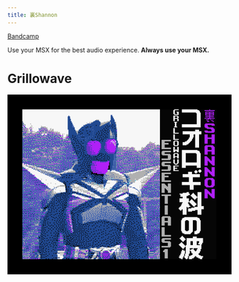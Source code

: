 ```yaml
---
title: 裏Shannon
---
```


[Bandcamp](https://urashannon.bandcamp.com/)



Use your MSX for the best audio experience.
**Always use your MSX.**

# Grillowave

[![Grillowave Essentials 1](src/img/grillo1.png)](http://webmsx.org/?DISKA=https://urashannon.github.io/src/dsk/grillo1.dsk)
